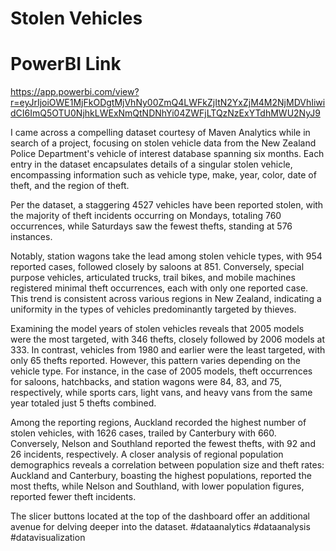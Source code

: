 # Stolen Vehicles

# PowerBI Link

https://app.powerbi.com/view?r=eyJrIjoiOWE1MjFkODgtMjVhNy00ZmQ4LWFkZjItN2YxZjM4M2NjMDVhIiwidCI6ImQ5OTU0NjhkLWExNmQtNDNhYi04ZWFjLTQzNzExYTdhMWU2NyJ9  

I came across a compelling dataset courtesy of Maven Analytics while in search of a project, focusing on stolen vehicle data from the New Zealand Police Department's vehicle of interest database spanning six months. Each entry in the dataset encapsulates details of a singular stolen vehicle, encompassing information such as vehicle type, make, year, color, date of theft, and the region of theft.

Per the dataset, a staggering 4527 vehicles have been reported stolen, with the majority of theft incidents occurring on Mondays, totaling 760 occurrences, while Saturdays saw the fewest thefts, standing at 576 instances.

Notably, station wagons take the lead among stolen vehicle types, with 954 reported cases, followed closely by saloons at 851. Conversely, special purpose vehicles, articulated trucks, trail bikes, and mobile machines registered minimal theft occurrences, each with only one reported case. This trend is consistent across various regions in New Zealand, indicating a uniformity in the types of vehicles predominantly targeted by thieves.

Examining the model years of stolen vehicles reveals that 2005 models were the most targeted, with 346 thefts, closely followed by 2006 models at 333. In contrast, vehicles from 1980 and earlier were the least targeted, with only 65 thefts reported. However, this pattern varies depending on the vehicle type. For instance, in the case of 2005 models, theft occurrences for saloons, hatchbacks, and station wagons were 84, 83, and 75, respectively, while sports cars, light vans, and heavy vans from the same year totaled just 5 thefts combined.

Among the reporting regions, Auckland recorded the highest number of stolen vehicles, with 1626 cases, trailed by Canterbury with 660. Conversely, Nelson and Southland reported the fewest thefts, with 92 and 26 incidents, respectively. A closer analysis of regional population demographics reveals a correlation between population size and theft rates: Auckland and Canterbury, boasting the highest populations, reported the most thefts, while Nelson and Southland, with lower population figures, reported fewer theft incidents.

The slicer buttons located at the top of the dashboard offer an additional avenue for delving deeper into the dataset. #dataanalytics #dataanalysis #datavisualization 

